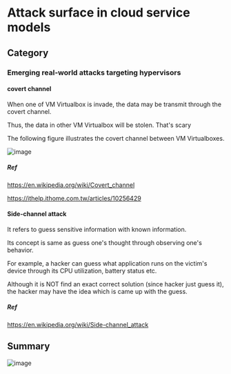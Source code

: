 # Attack surface in cloud service models
## Category
### Emerging real-world attacks targeting hypervisors
#### covert channel
When one of VM Virtualbox is invade, the data may be transmit through the covert channel.

Thus, the data in other VM Virtualbox will be stolen. That's scary

The following figure illustrates the covert channel between VM Virtualboxes.

![image](https://user-images.githubusercontent.com/75050655/227123271-abea08cc-9bf1-4fc4-a6de-d93760796ee2.png)

##### Ref
https://en.wikipedia.org/wiki/Covert_channel

https://ithelp.ithome.com.tw/articles/10256429

#### Side-channel attack
It refers to guess sensitive information with known information.

Its concept is same as guess one's thought through observing one's behavior.

For example, a hacker can guess what application runs on the victim's device through its CPU utilization, battery status etc.

Although it is NOT find an exact correct solution (since hacker just guess it), the hacker may have the idea which is came up with the guess.
##### Ref
https://en.wikipedia.org/wiki/Side-channel_attack

## Summary
![image](https://user-images.githubusercontent.com/75050655/227120275-a30e20ff-1aba-44aa-a606-639ef29f4f14.png)
